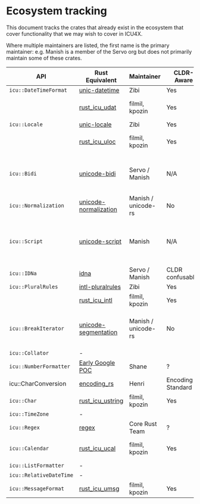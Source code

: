 
# Ecosystem tracking

This document tracks the crates that already exist in the ecosystem that cover functionality that we may wish to cover in ICU4X.

Where multiple maintainers are listed, the first name is the primary maintainer: e.g. Manish is a member of the Servo org but does not primarily maintain some of these crates.

| **API**                 | **Rust Equivalent**                                            | **Maintainer**      | **CLDR-Aware**   | **Action** | **Notes**                                                          |
|-------------------------|----------------------------------------------------------------|---------------------|------------------|------------|--------------------------------------------------------------------|
| `icu::DateTimeFormat`   | [unic-datetime](https://github.com/zbraniecki/unic-datetime)   | Zibi                | Yes              | Import     |                                                                    |
|                         | [rust_icu_udat](https://crates.io/crates/rust_icu_udat)        | filmil, kpozin      | Yes              | Uncertain  | Rust wrapper around ICU4C                                          |
| `icu::Locale`           | [unic-locale](https://github.com/zbraniecki/unic-locale)       | Zibi                | Yes              | Import     |                                                                    |
|                         | [rust_icu_uloc](https://crates.io/crates/rust_icu_uloc)        | filmil, kpozin      | Yes              | Uncertain  | Rust wrapper around ICU4C                                          |
| `icu::Bidi`             | [unicode-bidi](http://docs.rs/unicode-bidi)                    | Servo / Manish      | N/A              | No Action  | Bidi and text layout are unlikely to be coming to ECMA-402         |
| `icu::Normalization`    | [unicode-normalization](http://docs.rs/unicode-normalization/) | Manish / unicode-rs | No               | Uncertain  | Main issue: [#40](https://github.com/unicode-org/icu4x/issues/40) |
| `icu::Script`           | [unicode-script](http://docs.rs/unicode-script/)               | Manish              | N/A              | No Action  | ICU4X should expose UCD data through its own custom pipeline       |
| `icu::IDNa`             | [idna](http://docs.rs/idna/)                                   | Servo / Manish      | CLDR confusables | Uncertain  | Main issue: [#42](https://github.com/unicode-org/icu4x/issues/42) |
| `icu::PluralRules`      | [intl-pluralrules](https://github.com/zbraniecki/pluralrules)  | Zibi                | Yes              | Import     |                                                                    |
|                         | [rust_icu_intl][1]                                             | filmil, kpozin      | Yes              | Uncertain  |                                                                    |
| `icu::BreakIterator`    | [unicode-segmentation](https://docs.rs/unicode-segmentation/)  | Manish / unicode-rs | No               | No Action  | No line segmentation. Wait for clear user demand outside Rust      |
| `icu::Collator`         | -                                                              |                     |                  |            |                                                                    |
| `icu::NumberFormatter`  | [Early Google POC](https://github.com/sffc/rust-wasm-i18n)     | Shane               | ?                | Import     |                                                                    |
| icu::CharConversion     | [encoding_rs](https://docs.rs/crate/encoding_rs/)              | Henri               | Encoding Standard| No Action  | Out of scope for ICU4X                                             |
| `icu::Char`             | [rust_icu_ustring](https://crates.io/crates/rust_icu_ustring)  | filmil, kpozin      | Yes              | Uncertain  |                                                                    |
| `icu::TimeZone`         | -                                                              |                     |                  |            |                                                                    |
| `icu::Regex`            | [regex](https://docs.rs/regex/1.3.7/regex/)                    | Core Rust Team      | ?                | No Action  | Main issue: [#37](https://github.com/unicode-org/icu4x/issues/37) |
| `icu::Calendar`         | [rust_icu_ucal](https://crates.io/crates/rust_icu_ucal)        | filmil, kpozin      | Yes              | Uncertain  | Rust wrapper around ICU4C                                          |
| `icu::ListFormatter`    | -                                                              |                     |                  |            |                                                                    |
| `icu::RelativeDateTime` | -                                                              |                     |                  |            |                                                                    |
| `icu::MessageFormat`    | [rust_icu_umsg][2]                                             | filmil, kpozin      | Yes              | Uncertain  |                                                                    |

[1]: https://github.com/google/rust_icu/tree/master/rust_icu_intl
[2]: https://crates.io/crates/rust_icu_umsg
